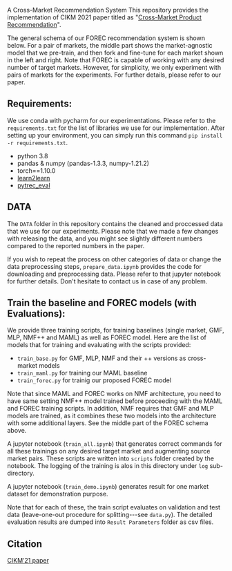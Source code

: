A Cross-Market Recommendation System
This repository provides the implementation of CIKM 2021 paper titled as "[Cross-Market Product Recommendation](https://arxiv.org/pdf/2109.05929.pdf)".

The general schema of our FOREC recommendation system is shown below. For a pair of markets, the middle part shows the market-agnostic model that we pre-train, and then fork and fine-tune for each market shown in the left and right. Note that FOREC is capable of working with any desired number of target markets. However, for simplicity, we only experiment with pairs of markets for the experiments. For further details, please refer to our paper. 




## Requirements:
We use conda with pycharm for our experimentations. Please refer to the `requirements.txt` for the list of libraries we use for our implementation. After setting up your environment, you can simply run this command `pip install -r requirements.txt`. 

- python 3.8 
- pandas & numpy (pandas-1.3.3, numpy-1.21.2)
- torch==1.10.0
- [learn2learn](https://github.com/learnables/learn2learn)
- [pytrec_eval](https://github.com/cvangysel/pytrec_eval)

## DATA
The `DATA` folder in this repository contains the cleaned and proccessed data that we use for our experiments. Please note that we made a few changes with releasing the data, and you might see slightly different numbers compared to the reported numbers in the paper. 

If you wish to repeat the process on other categories of data or change the data preprocessing steps, `prepare_data.ipynb` provides the code for downloading and preprocessing data. Please refer to that jupyter notebook for further details. Don't hesitate to contact us in case of any problem. 


## Train the baseline and FOREC models (with Evaluations):
We provide three training scripts, for training baselines (single market, GMF, MLP, NMF++ and MAML) as well as FOREC model. Here are the list of models that for training and evaluating with the scripts provided:
- `train_base.py` for GMF, MLP, NMF and their ++ versions as cross-market models
- `train_maml.py` for training our MAML baseline
- `train_forec.py` for trainig our proposed FOREC model


Note that since MAML and FOREC works on NMF architecture, you need to have same setting NMF++ model trained before proceeding with the MAML and FOREC training scripts. In addition, NMF requires that GMF and MLP models are trained, as it combines these two models into the architecture with some additional layers. See the middle part of the FOREC schema above. 

A jupyter notebook (`train_all.ipynb`) that generates correct commands for all these trainings on any desired target market and augmenting source market pairs. These scripts are written into `scripts` folder created by the notebook. The logging of the training is alos in this directory under `log` sub-directory. 

A jupyter notebook (`train_demo.ipynb`)  generates result for one market dataset for demonstration purpose.

Note that for each of these, the train script evaluates on validation and test data (leave-one-out procedure for splitting---see `data.py`). The detailed evaluation results are dumped into `Result Parameters` folder as csv files. 






## Citation
 [CIKM’21 paper](https://arxiv.org/pdf/2109.05929.pdf)


